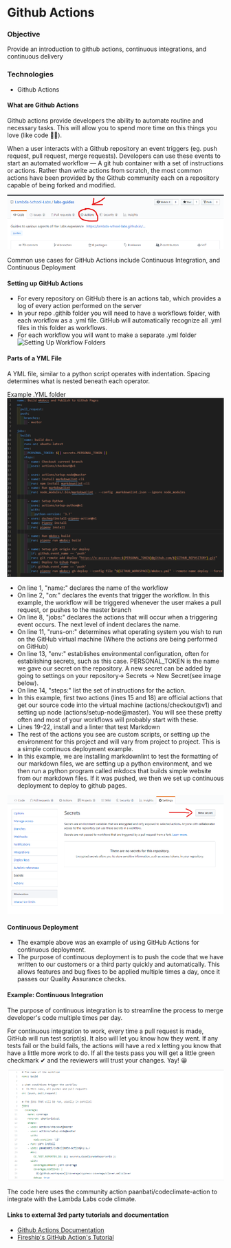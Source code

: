# Github Actions

### Objective

Provide an introduction to github actions, continuous integrations, and continuous delivery

### Technologies

* Github Actions

#### What are Github Actions

Github actions provide developers the ability to automate routine and necessary tasks. This will allow you to spend more time on this things you love \(like code 👨‍💻\).

When a user interacts with a Github repository an event triggers \(eg. push request, pull request, merge requests\). Developers can use these events to start an automated workflow — A git hub container with a set of instructions or actions. Rather than write actions from scratch, the most common actions have been provided by the Github community each on a repository capable of being forked and modified.

![GitHub Actions Button](../.gitbook/assets/findingactions.png)

Common use cases for GitHub Actions include Continuous Integration, and Continuous Deployment

#### Setting up GitHub Actions

* For every repository on GitHub there is an actions tab, which provides a log of every action performed on the server
* In your repo .githib folder you will need to have a workflows folder, with each workflow as a .yml file. GitHub will automatically recognize all .yml files in this folder as workflows.
* For each workflow you will want to make a separate .yml folder ![Setting Up Workflow Folders](../assets/images/github-actions/workflowFolder.png)

#### Parts of a YML File

A YML file, similar to a python script operates with indentation. Spacing determines what is nested beneath each operator.

Example .YML folder ![Example YML Folder](../.gitbook/assets/ymlexample.png)

* On line 1, "name:" declares the name of the workflow
* On line 2, "on:" declares the events that trigger the workflow. In this example, the workflow will be triggered whenever the user makes a pull request, or pushes to the master branch
* On line 8, "jobs:" declares the actions that will occur when a triggering event occurs. The next level of indent declares the name.
* On line 11, "runs-on:" determines what operating system you wish to run on the GitHub virtual machine \(Where the actions are being performed on GitHub\)
* On line 13, "env:" establishes environmental configuration, often for establishing secrets, such as this case. PERSONAL\_TOKEN is the name we gave our secret on the repository. A new secret can be added by going to settings on your repository-&gt; Secrets -&gt; New Secret\(see image below\).
* On line 14, "steps:" list the set of instructions for the action.
* In this example, first two actions \(lines 15 and 18\) are official actions that get our source code into the virtual machine \(actions/checkout@v1\) and setting up node \(actions/setup-node@master\). You will see these pretty often and most of your workflows will probably start with these.
* Lines 19-22, install and a linter that test Markdown
* The rest of the actions you see are custom scripts, or setting up the environment for this project and will vary from project to project. This is a simple continuos deployment example.
* In this example, we are installing markdownlint to test the formatting of our markdown files, we are setting up a python environment, and we then run a python program called mkdocs that builds simple website from our markdown files. If it was pushed, we then we set up continuous deployment to deploy to github pages.

![New Secret](../.gitbook/assets/newsecret.png)

#### Continuous Deployment

* The example above was an example of using GitHub Actions for continuous deployment.
* The purpose of continuous deployment is to push the code that we have written to our customers or a third party quickly and automatically. This allows features and bug fixes to be applied multiple times a day, once it passes our Quality Assurance checks.

#### Example: Continuous Integration

The purpose of continuous integration is to streamline the process to merge developer's code multiple times per day.

For continuous integration to work, every time a pull request is made, GitHub will run test script\(s\). It also will let you know how they went. If any tests fail or the build fails, the actions will have a red x letting you know that have a little more work to do. If all the tests pass you will get a little green checkmark ✔ and the reviewers will trust your changes. Yay! 😀

![](../.gitbook/assets/contintcodecov.png)

The code here uses the community action paanbati/codeclimate-action to integrate with the Lambda Labs code climate.

#### Links to external 3rd party tutorials and documentation

* [Github Actions Documentation](https://help.github.com/en/actions)
* [Fireship's GitHub Action's Tutorial](https://www.youtube.com/watch?v=eB0nUzAI7M8&t)


